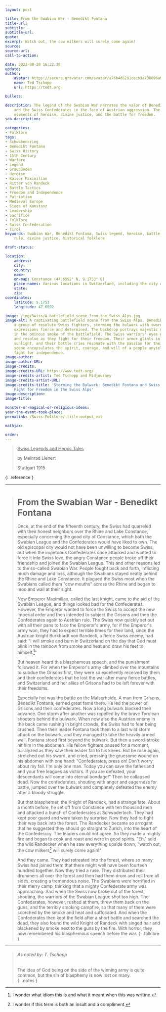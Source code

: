 ```yaml
---
layout: post

title: From the Swabian War - Benedikt Fontana
title-url:
subtitle:
subtitle-url:
quote:
excerpt: Watch out, the cow milkers will surely come again!
source:
source-url:
call-to-action:

date: 2023-08-20 16:22:38
update:
author:
    avatar: https://secure.gravatar.com/avatar/a76b4d6291cecb3a738896a971bfb903?s=512&d=mp&r=g
    name: Ted Tschopp
    url: https://tedt.org

bullets:

description: The legend of the Swabian War narrates the valor of Benedikt Fontana
    and the Swiss Confederates in the face of Austrian aggression. The story combines
    elements of heroism, divine justice, and the battle for freedom.
seo-description:

categories:
- Folklore
tags:
- Schwabenkrieg
- Benedikt Fontana
- Swiss History
- 15th Century
- Warfare
- Legend
- Graubünden
- Heroism
- Kaiser Maximilian
- Ritter von Randeck
- Battle Tactics
- Freedom and Independence
- Patriotism
- Medieval Europe
- Siege of Konstanz
- Leadership
- Sacrifice
- Folklore
- Swiss Confederation
- Tirol
keywords: Swabian War, Benedikt Fontana, Swiss legend, heroism, battle, freedom, Austrian
    rule, divine justice, historical folklore

draft-status:

location:
    address:
    city:
    country:
    name:
    on-map: Constance (47.6592° N, 9.1753° E)
    place-names: Various locations in Switzerland, including the city of Constance
    state:
    zip:
coordinates:
    latitude: 9.1753
    longitude: 47.6592

image: /img/Swiss/A_battlefield_scene_from_the_Swiss_Alps.jpg
image-alt: A captivating battlefield scene from the Swiss Alps. Benedikt Fontana leads
    a group of resolute Swiss fighters, storming the bulwark with swords raised high,
    expressions fierce and determined. The backdrop portrays majestic mountains, clouded
    in the ominous smoke of the battlefield. The Swiss warriors' eyes gleam with determination
    and resolve as they fight for their freedom. Their armor glints in the fleeting
    sunlight, and their battle cries resonate with the passion for their land. The
    scene encapsulates the spirit, courage, and will of a people unyielding in their
    fight for independence.
image-author:
image-author-URL:
image-credits:
image-credits-URL: https://www.tedt.org/
image-credits-artist: Ted Tschopp and Midjourney
image-credits-artist-URL:
image-credits-title: 'Storming the Bulwark: Benedikt Fontana and Swiss Warriors''
    Fight for Freedom in the Swiss Alps'
image-description:
image-title:

monster-or-magical-or-religious-ideas:
year-the-event-took-place:
permalink: /Swiss-Folklore/:title:output_ext

mathjax:

order:
---
```


> <ins> Swiss Legends and Heroic Tales</ins>
> 
> by Meinrad Lienert
> 
> Stuttgart 1915
>
{: .reference }

---

> # From the Swabian War - Benedikt Fontana
>
>Once, at the end of the fifteenth century, the Swiss had quarreled with their honest neighbors over the Rhine and Lake Constance, especially concerning the good city of Constance, which both the Swabian League and the Confederates would have liked to own. The old episcopal city would not have been unwilling to become Swiss, but when the impetuous Confederates once attacked and wanted to force it into Swiss love, the angry Constance people broke off their friendship and joined the Swabian League. This and other reasons led to the so-called Swabian War. People fought back and forth, inflicting much damage and loss, although the Swabians stayed neatly behind the Rhine and Lake Constance. It plagued the Swiss most when the Swabians called them "cow mouths" across the Rhine and began to moo and wail at their sight.
>
> Now Emperor Maximilian, called the last knight, came to the aid of the Swabian League, and things looked bad for the Confederates. However, the Emperor wanted to force the Swiss to accept the new Imperial order and then intended to subject the Grisons and then the Confederates again to Austrian rule. The Swiss now quickly set out with all their pans to face the Emperor's army, for if the Emperor's army won, they had to expect terrible times for their land, since the Austrian knight Burkhardt von Randeck, a fierce Swiss enemy, had said: "I will smoke and burn in Switzerland on the day that God must blink in the rainbow from smoke and heat and draw his feet to himself.[^1]"
>
>But heaven heard this blasphemous speech, and the punishment followed it. For when the Emperor's army climbed over the mountains to subdue the Grisons first, they were so excellently received by them and their confederates that he lost the war after many fierce battles, and Switzerland and her allies of Grisons had to be left forever with their freedoms.
>
>Especially hot was the battle on the Malserheide. A man from Grisons, Benedikt Fontana, earned great fame there. He led the power of Grisons and their confederates. Now a long bulwark blocked their advance. One storm after another was repelled by the brave Tyrolean shooters behind the bulwark. When now also the Austrian enemy in the back came rushing in bright crowds, the Swiss had to fear being crushed. Then their leader Fontana took them to a last wild storm attack on the bulwark, and they managed to take the heavily armed wall. Fontana stood first beyond the bulwark. But then a sword-stroke hit him in the abdomen. His fellow fighters paused for a moment, paralyzed as they saw their leader fall to his knees. But he rose again, stretched out his sword, and cried, pressing the gruesome wound on his abdomen with one hand: "Confederates, press on! Don't worry about my fall. I'm only one man. Today you can save the fatherland and your free leagues as victors. If you are defeated, your descendants will come into eternal bondage!" Then he collapsed dead. Now the confederates, shouting with anger and eagerness for battle, jumped over the bulwark and completely defeated the enemy after a bloody struggle.
>
>But that blasphemer, the Knight of Randeck, had a strange fate. About a month before, he set off from Constance with ten thousand men and attacked a bunch of Confederates at Schwaderloch. They had kept poor guard and were taken by surprise. Now they had to fight their way back into the forest. The Randecker became so arrogant that he suggested they should go straight to Zurich, into the heart of the Confederacy. The leaders could not agree. So they made a mighty fire and began to cook and roast and were in good spirits. "Eh," said the wild Randecker when he saw everything upside down, "watch out, the cow milkers[^2] will surely come again!"
>
>And they came. They had retreated into the forest, where so many Swiss had joined them that there might well have been fourteen hundred together. Now they tried a ruse. They distributed their drummers all over the forest and then had them drum and roll from all sides, creating a tremendous noise. The Swabians were horrified in their merry camp, thinking that a mighty Confederate army was approaching. And when the Swiss now broke out of the forest, shouting, the warriors of the Swabian League shot too high. The Confederates, however, rushed at them, threw them back on the guns, and the terribly smoking campfire, so that many of them were scorched by the smoke and heat and suffocated. And when the Confederates then kept the field after a short battle and searched the dead, they also found the wild Knight of Randeck with singed hair and blackened by smoke next to the guns by the fire. With horror, they now remembered his blasphemous speech before the war.
{: .folklore }

---

> ###### As noted by: T. Tschopp
> 
> The idea of God being on the side of the winning army is quite common, but the sin of blasphemy is now lost on many.  
{: .notes }

[^1]: I wonder what idiom this is and what it meant when this was writtne. 

[^2]: I wonder if this term is both an insult and a compliment.
